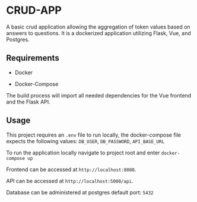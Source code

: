 # CRUD-APP

A basic crud application allowing the aggregation of token values based on answers to questions. It is a dockerized application utilizing Flask, Vue, and Postgres.

## Requirements

* Docker

* Docker-Compose

The build process will import all needed dependencies for the Vue frontend and the Flask API.

## Usage

This project requires an `.env` file to run locally, the docker-compose file expects the following values:
`DB_USER`, `DB_PASSWORD`, `API_BASE_URL`

To run the application locally navigate to project root and enter `docker-compose up`

Frontend can be accessed at `http://localhost:8080`.

API can be accessed at `http://localhost:5000/api`.

Database can be administered at postgres default port: `5432`

